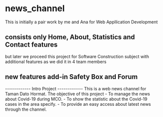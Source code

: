 # news_channel
This is initially a pair work by me and Ana for Web Appllication Development
## consists only Home, About, Statistics and Contact features

but later we proceed this project for Software Construction subject with additional features as we did it in 4 team members
## new features add-in Safety Box and Forum


------------- Intro Project -------------
This is a web news channel for Taman Dato Hormat. 
The objective of this project
    - To manage the news about Covid-19 during MCO.
    - To show the statistic about the Covid-19 cases in the area specify.
    - To provide an easy access about latest news through the channel.
